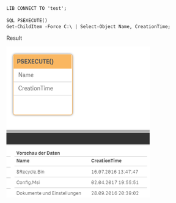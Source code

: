 
```
LIB CONNECT TO 'test';

SQL PSEXECUTE()
Get-ChildItem -Force C:\ | Select-Object Name, CreationTime;
```
Result

![dirlist](images/PS_Example1_Result.PNG)
